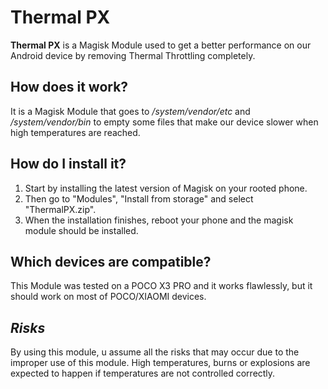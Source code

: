 # Thermal PX
**Thermal PX** is a Magisk Module used to get a better performance on our Android device by removing Thermal Throttling completely.


## How does it work?
It is a Magisk Module that goes to */system/vendor/etc* and */system/vendor/bin* to empty some files that make our device slower when high temperatures are reached.


## How do I install it?
1. Start by installing the latest version of Magisk on your rooted phone.
2. Then go to "Modules", "Install from storage" and select "ThermalPX.zip".
3. When the installation finishes, reboot your phone and the magisk module should be installed.  


## Which devices are compatible?
This Module was tested on a POCO X3 PRO and it works flawlessly, but it should work on most of POCO/XIAOMI devices.


## ***Risks***
By using this module, u assume all the risks that may occur due to the improper use of this module. High temperatures, burns or explosions are expected to happen if temperatures are not controlled correctly.
